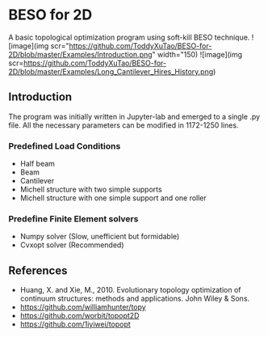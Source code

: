 # BESO for 2D
A basic topological optimization program using soft-kill BESO technique.
![image](img scr="https://github.com/ToddyXuTao/BESO-for-2D/blob/master/Examples/Introduction.png" width="150)
![image](img scr=https://github.com/ToddyXuTao/BESO-for-2D/blob/master/Examples/Long_Cantilever_Hires_History.png)

## Introduction
The program was initially written in Jupyter-lab and emerged to a single .py file.
All the necessary parameters can be modified in 1172-1250 lines.

### Predefined Load Conditions
- Half beam
- Beam
- Cantilever
- Michell structure with two simple supports
- Michell structure with one simple support and one roller

### Predefine Finite Element solvers
- Numpy solver (Slow, unefficient but formidable)
- Cvxopt solver (Recommended)

## References
- Huang, X. and Xie, M., 2010. Evolutionary topology optimization of continuum structures: methods and applications. John Wiley & Sons.
- https://github.com/williamhunter/topy
- https://github.com/worbit/topopt2D
- https://github.com/1iyiwei/topopt

